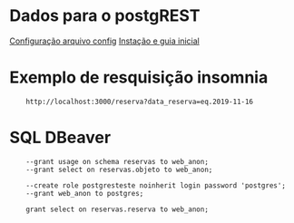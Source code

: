 # Dados para o postgREST

[Configuração arquivo config](https://postgrest.org/en/v7.0.0/configuration.html#db-uri)
[Instação e guia inicial](https://postgrest.org/en/v7.0.0/tutorials/tut0.html)

# Exemplo de resquisição insomnia

		http://localhost:3000/reserva?data_reserva=eq.2019-11-16

# SQL DBeaver

		--grant usage on schema reservas to web_anon;
		--grant select on reservas.objeto to web_anon;

		--create role postgresteste noinherit login password 'postgres';
		--grant web_anon to postgres;

		grant select on reservas.reserva to web_anon;